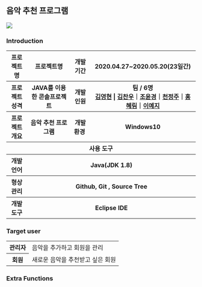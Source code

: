 ##  음악 추천 프로그램
<img src="https://user-images.githubusercontent.com/66768469/92095464-ac8c8880-ee10-11ea-9487-e56940a81df6.png"></img>
    
###  Introduction
<table>
    <tr>
        <th width="11%">프로젝트 명 </th>
        <th>프로젝트명</th>
        <th>개발기간</th>
        <th>2020.04.27~2020.05.20(23일간)</th>
    </tr>
    <tr>
        <th>프로젝트 성격</th>
        <th>JAVA를 이용한 콘솔프로젝트</th>
        <th>개발인원</th>
        <th>팀 / 6명<br>
            <a href="https://github.com/Kimyoung-hyun">김영현</a> | <a href="https://github.com/chanu2757">김찬우</a>｜<a href="https://github.com/joyoonkyung">조윤경</a>｜<a href="https://github.com/Chun0903">천정주</a>｜<a href="https://github.com/">홍혜림</a>｜<a href="https://github.com/gsdldpwl">이예지</a> 
        </th>
    </tr>
    <tr>
        <th>프로젝트 개요</th>
        <th>음악 추천 프로그램</th>
        <th>개발환경&nbsp;</th>
        <th>Windows10</th>
    </tr>
    <tr>
        <th colspan="5">사용 도구</th>
    </tr>
    <tr>
        <th>개발언어</th>
        <th colspan="3">Java(JDK 1.8) </th>
    </tr>
    <tr>
        <th>형상관리</th>
        <th colspan="3">Github, Git , Source Tree</th>
    </tr>
    <tr>
        <th>개발도구</th>
        <th colspan="3">Eclipse IDE</th>
    </tr>
</table>



### Target user
<table>
    <tr>
        <th>관리자</th>
        <td> 음악을 추가하고 회원을 관리</td>
    </tr>
    <tr>
        <th>회원</th>
        <td> 새로운 음악을 추천받고 싶은 회원</td>
    </tr>
</table>

### Extra Functions
<img src=""></img>

                                                                                                                                      

